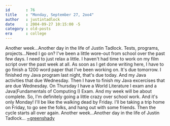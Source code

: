 ```yaml
---
id       : 76
title    : "Monday, September 27, 2oo4"
author   : justintadlock
date     : 2004-09-27 10:15:00 -5
category : old-posts
era      : college
---
```


Another week...Another day in the life of Justin Tadlock.  Tests, programs, projects...Need I go on?  I've been a little wore-out from school over the past few days.  I need to just relax a little.  I haven't had time to work on my film script over the past week at all.  As soon as I get done writing here, I have to go finish a 1200 word paper that I've been working on.  It's due tomorrow.  I finished my Java program last night, that's due today.  And my Java activities that due Wednesday.  Then I have to finish my Java excercises that are due Wednesday.  On Thursday I have a World Literature I exam and a Java(Fundamentals of Computing I) Exam.  And my week will be about complete.  So, I'm definitely going a little crazy over school work.  And it's only Monday!  I'll be like the walking dead by Friday.  I'll be taking a trip home on Friday, to go see the folks, and hang out with some friends.  Then the cycle starts all over again.  Another week...Another day in the life of Justin Tadlock... <a href="mailto:webmaster@dark-autumn.com"> ~greenshady</a>
